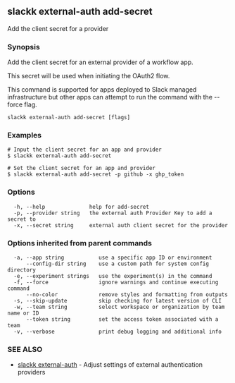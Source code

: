 ## slackk external-auth add-secret

Add the client secret for a provider

### Synopsis

Add the client secret for an external provider of a workflow app.

This secret will be used when initiating the OAuth2 flow.

This command is supported for apps deployed to Slack managed infrastructure but
other apps can attempt to run the command with the --force flag.

```
slackk external-auth add-secret [flags]
```

### Examples

```
# Input the client secret for an app and provider
$ slackk external-auth add-secret

# Set the client secret for an app and provider
$ slackk external-auth add-secret -p github -x ghp_token
```

### Options

```
  -h, --help              help for add-secret
  -p, --provider string   the external auth Provider Key to add a secret to
  -x, --secret string     external auth client secret for the provider
```

### Options inherited from parent commands

```
  -a, --app string           use a specific app ID or environment
      --config-dir string    use a custom path for system config directory
  -e, --experiment strings   use the experiment(s) in the command
  -f, --force                ignore warnings and continue executing command
      --no-color             remove styles and formatting from outputs
  -s, --skip-update          skip checking for latest version of CLI
  -w, --team string          select workspace or organization by team name or ID
      --token string         set the access token associated with a team
  -v, --verbose              print debug logging and additional info
```

### SEE ALSO

* [slackk external-auth](slackk_external-auth.md)	 - Adjust settings of external authentication providers

